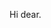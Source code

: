 Hi dear. 

<!--
**Galakag/Galakag** is a ✨ _special_ ✨ repository because its `README.md` (this file) appears on your GitHub profile.

Here are some ideas to get you started:

- 🔭 I’m currently working on selling
- 🌱 I’m currently learning more sell
- 👯 I’m looking to collaborate on me hha
- 🤔 I’m looking for help with yo guys.
- 💬 Ask me about mushrooms
- 📫 How to reach me: use this
- 😄 Pronouns: im not happy
- ⚡ Fun fact: nobodies will find this.
-->
